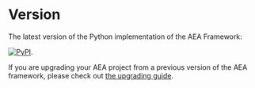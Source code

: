 # Version

The latest version of the Python implementation of the AEA Framework:

<a href="https://img.shields.io/pypi/v/aea" target="_blank"><img alt="PyPI" src="https://img.shields.io/pypi/v/aea" /></a>.

If you are upgrading your AEA project from a previous version of the AEA framework, please check out <a href="../upgrading/">the upgrading guide</a>.
